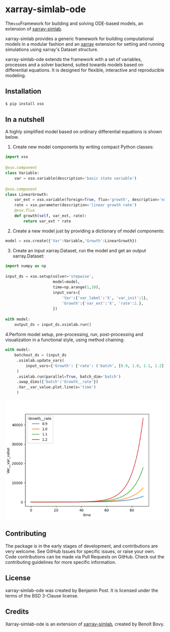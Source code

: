 # xarray-simlab-ode

The`xso`Framework for building and solving ODE-based models, an extension of [xarray-simlab](https://github.com/xarray-contrib/xarray-simlab).

xarray-simlab provides a generic framework for building computational models in a modular fashion and an [xarray](http://xarray.pydata.org/) extension for setting and running simulations using xarray's Dataset structure.

xarray-simlab-ode extends the framework with a set of variables, processes and a solver backend, suited towards models based on differential equations. It is designed for flexible, interactive and reproducible modeling.

## Installation

```bash
$ pip install xso
```

## In a nutshell
A highly simplified model based on ordinary differential equations is shown below.
1. Create new model components by writing compact Python classes:
```python
import xso

@xso.component
class Variable:
    var = xso.variable(description='basic state variable')

@xso.component
class LinearGrowth:
    var_ext = xso.variable(foreign=True, flux='growth', description='external state variable')
    rate = xso.parameter(description='linear growth rate')
    @xso.flux
    def growth(self, var_ext, rate):
        return var_ext * rate
```
2. Create a new model just by providing a dictionary of model components:

```python
model = xso.create({'Var':Variable,'Growth':LinearGrowth})
```
3. Create an input xarray.Dataset, run the model and get an output xarray.Dataset:

```python
import numpy as np

input_ds = xso.setup(solver='stepwise',
                     model=model,
                     time=np.arange(1,10),
                     input_vars={
                         'Var':{'var_label':'X', 'var_init':1},
                         'Growth':{'var_ext':'X', 'rate':1.},
                     })

with model:
    output_ds = input_ds.xsimlab.run()
```
4.Perform model setup, pre-processing, run, post-processing and visualization in a functional style, using method chaining:
```python
with model:
    batchout_ds = (input_ds
     .xsimlab.update_vars(
         input_vars={'Growth': {'rate': ('batch', [0.9, 1.0, 1.1, 1.2])}}
     )
     .xsimlab.run(parallel=True, batch_dim='batch')
     .swap_dims({'batch':'Growth__rate'})
     .Var__var_value.plot.line(x='time')
     )
```
![plot](docs/_static/GrowthRate_BatchOut.png)

## Contributing

The package is in the early stages of development, and contributions are very welcome. See GitHub Issues for specific issues, or raise your own.
Code contributions can be made via Pull Requests on GitHub.
Check out the contributing guidelines for more specific information.

## License

xarray-simlab-ode was created by Benjamin Post. 
It is licensed under the terms of the BSD 3-Clause license.

## Credits

Xarray-simlab-ode is an extension of [xarray-simlab](https://github.com/xarray-contrib/xarray-simlab), created by Benoît Bovy.
